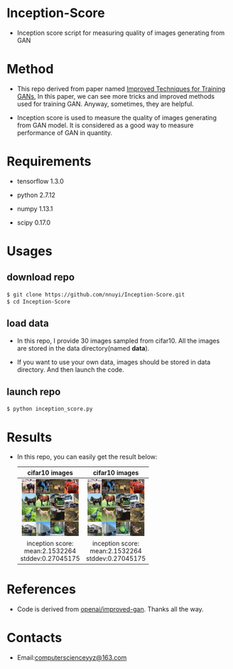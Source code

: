 # Inception-Score
  - Inception score script for measuring quality of images generating from GAN

# Method

  - This repo derived from paper named [Improved Techniques for Training GANs](https://arxiv.org/abs/1606.03498), In this paper, we can see more tricks and improved methods used for training GAN. Anyway, sometimes, they are helpful.
  
  - Inception score is used to measure the quality of images generating from GAN model. It is considered as a good way to measure performance of GAN in quantity.

# Requirements
  - tensorflow 1.3.0

  - python 2.7.12

  - numpy 1.13.1

  - scipy 0.17.0
  
# Usages
## download repo
    $ git clone https://github.com/nnuyi/Inception-Score.git
    $ cd Inception-Score

## load data
   - In this repo, I provide 30 images sampled from cifar10. All the images are stored in the data directory(named **data**).
   
   - If you want to use your own data, images should be stored in data directory. And then launch the code.

## launch repo
    $ python inception_score.py

# Results
  
  - In this repo, you can easily get the result below:
 
      |cifar10 images|cifar10 images|
      |:------------:|:------------:|
      |![Alt test](cifar10.png)|![Alt test](cifar10.png)|
      |inception score:<br/> mean:2.1532264 </br> stddev:0.27045175|inception score:<br/> mean:2.1532264 </br> stddev:0.27045175||
  
# References
  - Code is derived from [openai/improved-gan](https://github.com/openai/improved-gan). Thanks all the way.
  
# Contacts

  - Email:computerscienceyyz@163.com
  
